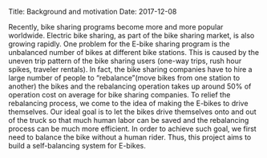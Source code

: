 Title: Background and motivation
Date: 2017-12-08

Recently, bike sharing programs become more and more popular worldwide. Electric bike sharing, as part of the bike
sharing market, is also growing rapidly. One problem for the E-bike sharing program is the unbalanced number of bikes at
different bike stations. This is caused by the uneven trip pattern of the bike sharing users (one-way trips, rush hour
spikes, traveler rentals). In fact, the bike sharing companies have to hire a large number of people to “rebalance”(move
bikes from one station to another) the bikes and the rebalancing operation takes up around 50% of operation cost on
average for bike sharing companies. To relief the rebalancing process, we come to the idea of making the E-bikes to
drive themselves. Our ideal goal is to let the bikes drive themselves onto and out of the truck so that much human labor
can be saved and the rebalancing process can be much more efficient. In order to achieve such goal, we first need to
balance the bike without a human rider. Thus, this project aims to build a self-balancing system for E-bikes.
